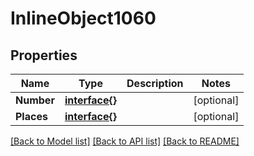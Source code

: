 # InlineObject1060

## Properties

Name | Type | Description | Notes
------------ | ------------- | ------------- | -------------
**Number** | [**interface{}**](.md) |  | [optional] 
**Places** | [**interface{}**](.md) |  | [optional] 

[[Back to Model list]](../README.md#documentation-for-models) [[Back to API list]](../README.md#documentation-for-api-endpoints) [[Back to README]](../README.md)


